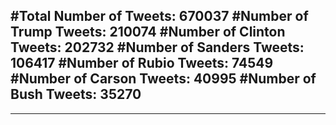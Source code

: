 #Total Number of Tweets: 670037 
#Number of Trump Tweets: 210074
#Number of Clinton Tweets: 202732
#Number of Sanders Tweets: 106417
#Number of Rubio Tweets: 74549
#Number of Carson Tweets: 40995
#Number of Bush Tweets: 35270
---
---
